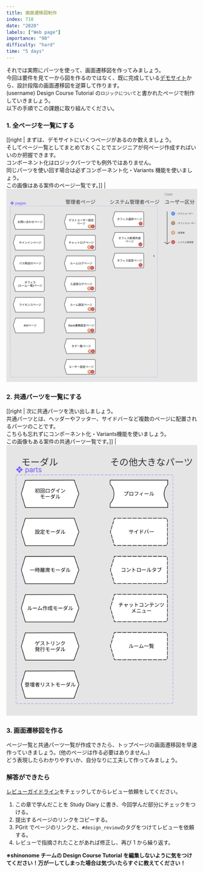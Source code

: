 ```yaml
---
title: 画面遷移図制作
index: 710
date: "2020"
labels: ["Web page"]
importance: "90"
difficulty: "hard"
time: "5 days"
---
```


それでは実際にパーツを使って、画面遷移図を作ってみましょう。  
今回は要件を見て一から図を作るのではなく、既に完成している[デモサイト](https://demo.tcd-theme.com/tcd063/)から、設計段階の画面遷移図を逆算して作ります。  
(username) Design Course Tutorial の`ロジックについて`と書かれたページで制作していきましょう。  
以下の手順でこの課題に取り組んでください。

### 1. 全ページを一覧にする

[[right | まずは、デモサイトにいくつページがあるのか数えましょう。<br/>そしてページ一覧としてまとめておくことでエンジニアが何ページ作成すればいいのか把握できます。<br/>コンポーネント化はロジックパーツでも例外ではありません。<br/>同じパーツを使い回す場合は必ずコンポーネント化・Variants 機能を使いましょう。<br/>この画像はある案件のページ一覧です。]]
| ![pages](./img/pages2.png)

### 2. 共通パーツを一覧にする

[[right | 次に共通パーツを洗い出しましょう。<br/>共通パーツとは、ヘッダーやフッター、サイドバーなど複数のページに配置されるパーツのことです。<br/>こちらも忘れずにコンポーネント化・Variants機能を使いましょう。<br/>この画像もある案件の共通パーツ一覧です。]]
| ![parts](./img/parts.png)

### 3. 画面遷移図を作る

ページ一覧と共通パーツ一覧が作成できたら、トップページの画面遷移図を早速作っていきましょう。(他のページは作る必要はありません。)  
どう表現したらわかりやすいか、自分なりに工夫して作ってみましょう。

### 解答ができたら

[レビューガイドライン](https://www.notion.so/shinonome-inc/29370338f6e14d3fb38e7e1dccd3a826)をチェックしてからレビュー依頼をしてください。

1. この章で学んだことを Study Diary に書き、今回学んだ部分にチェックをつける。
2. 提出するページのリンクをコピーする。
3. PGrit でページのリンクと、`#design_review`のタグをつけてレビューを依頼する。
4. レビューで指摘されたことがあれば修正し、再び 1 から繰り返す。

**※shinonome チームの Design Course Tutorial を編集しないように気をつけてください！万が一してしまった場合は気づいたらすぐに教えてください！**
